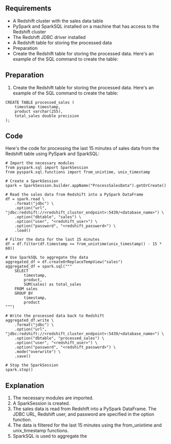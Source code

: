 ## Requirements
- A Redshift cluster with the sales data table
- PySpark and SparkSQL installed on a machine that has access to the Redshift cluster
- The Redshift JDBC driver installed
- A Redshift table for storing the processed data
- Preparation
- Create the Redshift table for storing the processed data. Here's an example of the SQL command to create the table:

## Preparation
1) Create the Redshift table for storing the processed data. Here's an example of the SQL command to create the table:

```
CREATE TABLE processed_sales (
    timestamp timestamp,
    product varchar(255),
    total_sales double precision
);
```

## Code
Here's the code for processing the last 15 minutes of sales data from the Redshift table using PySpark and SparkSQL:

```
# Import the necessary modules
from pyspark.sql import SparkSession
from pyspark.sql.functions import from_unixtime, unix_timestamp

# Create a SparkSession
spark = SparkSession.builder.appName("ProcessSalesData").getOrCreate()

# Read the sales data from Redshift into a PySpark DataFrame
df = spark.read \
    .format("jdbc") \
    .option("url", "jdbc:redshift://<redshift_cluster_endpoint>:5439/<database_name>") \
    .option("dbtable", "sales") \
    .option("user", "<redshift_user>") \
    .option("password", "<redshift_password>") \
    .load()

# Filter the data for the last 15 minutes
df = df.filter(df.timestamp >= from_unixtime(unix_timestamp() - 15 * 60))

# Use SparkSQL to aggregate the data
aggregated_df = df.createOrReplaceTempView("sales")
aggregated_df = spark.sql("""
    SELECT 
        timestamp, 
        product, 
        SUM(sales) as total_sales 
    FROM sales 
    GROUP BY 
        timestamp, 
        product
""")

# Write the processed data back to Redshift
aggregated_df.write \
    .format("jdbc") \
    .option("url", "jdbc:redshift://<redshift_cluster_endpoint>:5439/<database_name>") \
    .option("dbtable", "processed_sales") \
    .option("user", "<redshift_user>") \
    .option("password", "<redshift_password>") \
    .mode("overwrite") \
    .save()

# Stop the SparkSession
spark.stop()
```

## Explanation
1) The necessary modules are imported.
2) A SparkSession is created.
3) The sales data is read from Redshift into a PySpark DataFrame. The JDBC URL, Redshift user, and password are specified in the option function.
4) The data is filtered for the last 15 minutes using the from_unixtime and unix_timestamp functions.
5) SparkSQL is used to aggregate the
